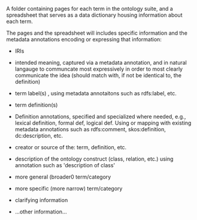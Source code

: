 A folder containing pages for each term in the ontology suite, and a spreadsheet that serves as a data dictionary housing information about each term.

The pages and the spreadsheet will includes specific information and the metadata annotations encoding or expressing that information: 

- IRIs

- intended meaning, captured via a metadata annotation, and in natural langauge to communcate most expressively in order to most clearly communicate the idea 
(should match with, if not be identical to, the definition)

- term label(s) , using metadata annotaitons such as rdfs:label, etc.

- term definition(s)
- Definition annotations, specified and specialized where needed, e.g., lexical definition, formal def, logical def. Using or mapping with existing metadata annotations such as rdfs:comment, skos:definition, dc:description, etc.

- creator or source of the: term, definition, etc.

- description of the ontology construct (class, relation, etc.) using annotation such as 'description of class'

- more general (broader0 term/category

- more specific (more narrow) term/category

- clarifying information

- ...other information...


